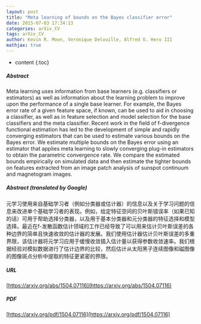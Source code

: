 ```yaml
---
layout: post
title: "Meta learning of bounds on the Bayes classifier error"
date: 2015-07-03 17:34:13
categories: arXiv_CV
tags: arXiv_CV
author: Kevin R. Moon, Veronique Delouille, Alfred O. Hero III
mathjax: true
---
```


* content
{:toc}

##### Abstract
Meta learning uses information from base learners (e.g. classifiers or estimators) as well as information about the learning problem to improve upon the performance of a single base learner. For example, the Bayes error rate of a given feature space, if known, can be used to aid in choosing a classifier, as well as in feature selection and model selection for the base classifiers and the meta classifier. Recent work in the field of f-divergence functional estimation has led to the development of simple and rapidly converging estimators that can be used to estimate various bounds on the Bayes error. We estimate multiple bounds on the Bayes error using an estimator that applies meta learning to slowly converging plug-in estimators to obtain the parametric convergence rate. We compare the estimated bounds empirically on simulated data and then estimate the tighter bounds on features extracted from an image patch analysis of sunspot continuum and magnetogram images.

##### Abstract (translated by Google)
元学习使用来自基础学习者（例如分类器或估计器）的信息以及关于学习问题的信息来改进单个基础学习者的表现。例如，给定特征空间的贝叶斯错误率（如果已知的话）可用于帮助选择分类器，以及用于基本分类器和元分类器的特征选择和模型选择。最近在f-发散函数估计领域的工作已经导致了可以用来估计贝叶斯误差的各种边界的简单且快速收敛的估计器的发展。我们使用估计器估计贝叶斯误差的多重界限，该估计器将元学习应用于缓慢收敛插入估计量以获得参数收敛速率。我们根据经验对模拟数据进行了估计边界的比较，然后估计从太阳黑子连续图像和磁图像的图像斑点分析中提取的特征更紧密的界限。

##### URL
[https://arxiv.org/abs/1504.07116](https://arxiv.org/abs/1504.07116)

##### PDF
[https://arxiv.org/pdf/1504.07116](https://arxiv.org/pdf/1504.07116)

